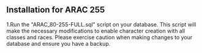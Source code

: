 ## Installation for ARAC 255

 1.Run the "ARAC_80-255-FULL.sql" script on your database. This script will make the necessary modifications to enable character creation with all classes and races. Please exercise caution when making changes to your database and ensure you have a backup.
